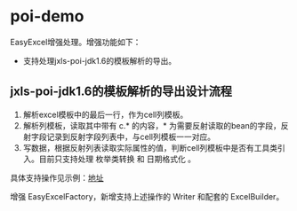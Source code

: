 # poi-demo
EasyExcel增强处理。增强功能如下：
- 支持处理jxls-poi-jdk1.6的模板解析的导出。

## jxls-poi-jdk1.6的模板解析的导出设计流程
1. 解析excel模板中的最后一行，作为cell列模板。
2. 解析列模板，读取其中带有 c.* 的内容，* 为需要反射读取的bean的字段，反射字段记录到反射字段列表中，与cell列模板一一对应。
3. 写数据，根据反射列表读取实际属性的值，判断cell列模板中是否有工具类引入。目前只支持处理 枚举类转换 和 日期格式化 。

具体支持操作见示例：[地址](https://github.com/cmgun/poi-demo/blob/master/src/main/java/com/cmgun/poi/PoiDemo.java)

增强 EasyExcelFactory，新增支持上述操作的 Writer 和配套的 ExcelBuilder。
